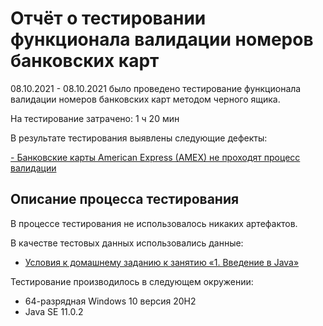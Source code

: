 # Отчёт о тестировании функционала валидации номеров банковских карт

08.10.2021 - 08.10.2021 было проведено тестирование функционала валидации номеров банковских карт методом черного ящика.

На тестирование затрачено: 1 ч 20 мин

В результате тестирования выявлены следующие дефекты:

[- Банковские карты American Express (AMEX) не проходят процесс валидации](https://github.com/maria-grig/HW1.2JAVA/issues/1)

## Описание процесса тестирования

В процессе тестирования не использовалось никаких артефактов.

В качестве тестовых данных использовались данные: 
* [Условия к домашнему заданию к занятию «1. Введение в Java»](https://github.com/netology-code/javaqa-homeworks/blob/master/intro/MERGED.md)

Тестирование производилось в следующем окружении:
* 64-разрядная Windows 10 версия 20H2
* Java SE 11.0.2
